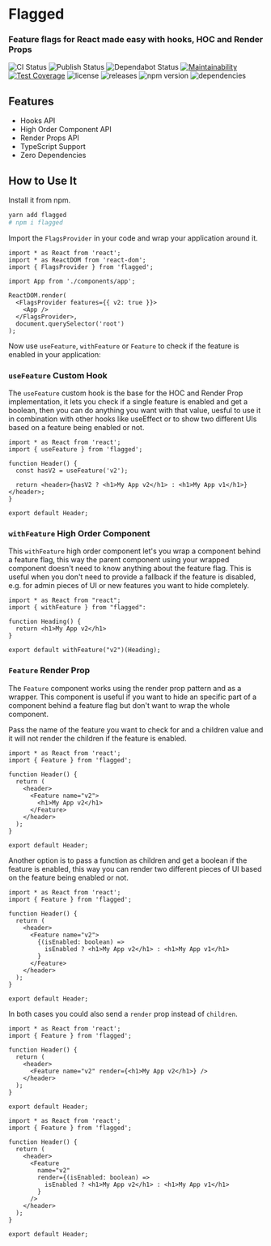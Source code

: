 # Flagged

### Feature flags for React made easy with hooks, HOC and Render Props

![CI Status](https://github.com/sergiodxa/flagged/workflows/CI/badge.svg)
![Publish Status](https://github.com/sergiodxa/flagged/workflows/Publish/badge.svg)
![Dependabot Status](https://api.dependabot.com/badges/status?host=github&repo=sergiodxa/flagged)
[![Maintainability](https://api.codeclimate.com/v1/badges/816ce0bddd76bafba932/maintainability)](https://codeclimate.com/github/sergiodxa/flagged/maintainability)
[![Test Coverage](https://api.codeclimate.com/v1/badges/816ce0bddd76bafba932/test_coverage)](https://codeclimate.com/github/sergiodxa/flagged/test_coverage)
![license](https://badgen.net/github/license/sergiodxa/flagged)
![releases](https://badgen.net/github/releases/sergiodxa/flagged)
![npm version](https://badgen.net/npm/v/sergiodxa/flagged)
![dependencies](https://badgen.net/david/dep/sergiodxa/flagged)

## Features

- Hooks API
- High Order Component API
- Render Props API
- TypeScript Support
- Zero Dependencies

## How to Use It

Install it from npm.

```bash
yarn add flagged
# npm i flagged
```

Import the `FlagsProvider` in your code and wrap your application around it.

```tsx
import * as React from 'react';
import * as ReactDOM from 'react-dom';
import { FlagsProvider } from 'flagged';

import App from './components/app';

ReactDOM.render(
  <FlagsProvider features={{ v2: true }}>
    <App />
  </FlagsProvider>,
  document.querySelector('root')
);
```

Now use `useFeature`, `withFeature` or `Feature` to check if the feature is enabled in your application:

### `useFeature` Custom Hook

The `useFeature` custom hook is the base for the HOC and Render Prop implementation, it lets you check if a single feature is enabled and get a boolean, then you can do anything you want with that value, uesful to use it in combination with other hooks like useEffect or to show two different UIs based on a feature being enabled or not.

```tsx
import * as React from 'react';
import { useFeature } from 'flagged';

function Header() {
  const hasV2 = useFeature('v2');

  return <header>{hasV2 ? <h1>My App v2</h1> : <h1>My App v1</h1>}</header>;
}

export default Header;
```

### `withFeature` High Order Component

This `withFeature` high order component let's you wrap a component behind a feature flag, this way the parent component using your wrapped component doesn't need to know anything about the feature flag. This is useful when you don't need to provide a fallback if the feature is disabled, e.g. for admin pieces of UI or new features you want to hide completely.

```tsx
import * as React from "react";
import { withFeature } from "flagged":

function Heading() {
  return <h1>My App v2</h1>
}

export default withFeature("v2")(Heading);
```

### `Feature` Render Prop

The `Feature` component works using the render prop pattern and as a wrapper. This component is useful if you want to hide an specific part of a component behind a feature flag but don't want to wrap the whole component.

Pass the name of the feature you want to check for and a children value and it will not render the children if the feature is enabled.

```tsx
import * as React from 'react';
import { Feature } from 'flagged';

function Header() {
  return (
    <header>
      <Feature name="v2">
        <h1>My App v2</h1>
      </Feature>
    </header>
  );
}

export default Header;
```

Another option is to pass a function as children and get a boolean if the feature is enabled, this way you can render two different pieces of UI based on the feature being enabled or not.

```tsx
import * as React from 'react';
import { Feature } from 'flagged';

function Header() {
  return (
    <header>
      <Feature name="v2">
        {(isEnabled: boolean) =>
          isEnabled ? <h1>My App v2</h1> : <h1>My App v1</h1>
        }
      </Feature>
    </header>
  );
}

export default Header;
```

In both cases you could also send a `render` prop instead of `children`.

```tsx
import * as React from 'react';
import { Feature } from 'flagged';

function Header() {
  return (
    <header>
      <Feature name="v2" render={<h1>My App v2</h1>} />
    </header>
  );
}

export default Header;
```

```tsx
import * as React from 'react';
import { Feature } from 'flagged';

function Header() {
  return (
    <header>
      <Feature
        name="v2"
        render={(isEnabled: boolean) =>
          isEnabled ? <h1>My App v2</h1> : <h1>My App v1</h1>
        }
      />
    </header>
  );
}

export default Header;
```
